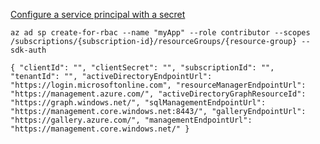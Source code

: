 [Configure a service principal with a secret](https://github.com/Azure/login#configure-a-service-principal-with-a-secret)

`az ad sp create-for-rbac --name "myApp" --role contributor --scopes /subscriptions/{subscription-id}/resourceGroups/{resource-group} --sdk-auth`

`{
  "clientId": "",
  "clientSecret": "",
  "subscriptionId": "",
  "tenantId": "",
  "activeDirectoryEndpointUrl": "https://login.microsoftonline.com",
  "resourceManagerEndpointUrl": "https://management.azure.com/",
  "activeDirectoryGraphResourceId": "https://graph.windows.net/",
  "sqlManagementEndpointUrl": "https://management.core.windows.net:8443/",
  "galleryEndpointUrl": "https://gallery.azure.com/",
  "managementEndpointUrl": "https://management.core.windows.net/"
}`
